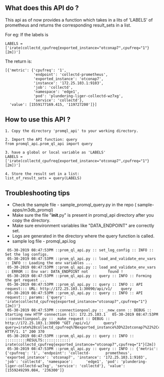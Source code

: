 ## What does this API do ?
This api as of now provides a function which takes in a lits of 'LABELS' of prometheus
and returns the corresponding result_sets in a list.

For eg:
If the labels is

```
LABELS = ['irate(collectd_cpufreq{exported_instance="otconap7",cpufreq="1"}[2m])']
```

The return is:

```
[{'metric': {'cpufreq': '1',
             'endpoint': 'collectd-prometheus',
             'exported_instance': 'otconap7',
             'instance': '172.25.103.1:9103',
             'job': 'collectd',
             'namespace': 'edge1',
             'pod': 'plundering-liger-collectd-wz7xg',
             'service': 'collectd'},
  'value': [1559177169.415, '119727200']}]
```

## How to use this API ?

```
1. Copy the directory 'promql_api' to your working directory. 
```

```
2. Import the API function: query
from promql_api.prom_ql_api import query
```

```
3. have a global or local variable as 'LABELS'
LABELS = ['irate(collectd_cpufreq{exported_instance="otconap7",cpufreq="1"}[2m])']
```

```
4. Store the result set in a list:
list_of_result_sets = query(LABELS)
```

## Troubleshooting tips

* Check the sample file - sample_promql_query.py in the repo ( sample-apps/m3db_promql)
* Make sure the file "__init__.py" is present in promql_api directory after you copy the directory.
* Make sure environment variables like "DATA_ENDPOINT" are correctly set.
* Logs are generated in the directory where the query function is called.
* sample log file - promql_api.log

```
 05-30-2019 08:47:53PM ::prom_ql_api.py :: set_log_config :: INFO :: Set the log configs.
 05-30-2019 08:47:53PM ::prom_ql_api.py :: load_and_validate_env_vars :: INFO :: Loading the env variables ...
 05-30-2019 08:47:53PM ::prom_ql_api.py :: load_and_validate_env_vars :: ERROR :: Env var: DATA_ENDPOINT not         found !
 05-30-2019 08:47:53PM ::prom_ql_api.py :: query :: INFO :: Forming the get request ...
 05-30-2019 08:47:53PM ::prom_ql_api.py :: query :: INFO :: API request::: URL: http://172.25.103.1:30090/api/v1/    query
 05-30-2019 08:47:53PM ::prom_ql_api.py :: query :: INFO :: API request::: params: {'query':                         'irate(collectd_cpufreq{exported_instance="otconap7",cpufreq="1"}[2m])'}
 05-30-2019 08:47:53PM ::connectionpool.py :: _new_conn :: DEBUG :: Starting new HTTP connection (1): 172.25.103.1   05-30-2019 08:47:53PM ::connectionpool.py :: _make_request :: DEBUG :: http://172.25.103.1:30090 "GET /api/v1/      query?query=irate%28collectd_cpufreq%7Bexported_instance%3D%22otconap7%22%2Ccpufreq%3D%221%22%7D%5B2m%5D%29 HTTP/1. 1" 200 370
 05-30-2019 08:47:53PM ::prom_ql_api.py :: query :: INFO :: ::::::::::RESULTS:::::::::::::                           irate(collectd_cpufreq{exported_instance="otconap7",cpufreq="1"}[2m])
 05-30-2019 08:47:53PM ::prom_ql_api.py :: query :: INFO :: {'metric': {'cpufreq': '1', 'endpoint': 'collectd-       prometheus', 'exported_instance': 'otconap7', 'instance': '172.25.103.1:9103', 'job': 'collectd', 'namespace':      'edge1', 'pod': 'plundering-liger-collectd-wz7xg', 'service': 'collectd'}, 'value': [1559249299.084, '236300']}
 ```

